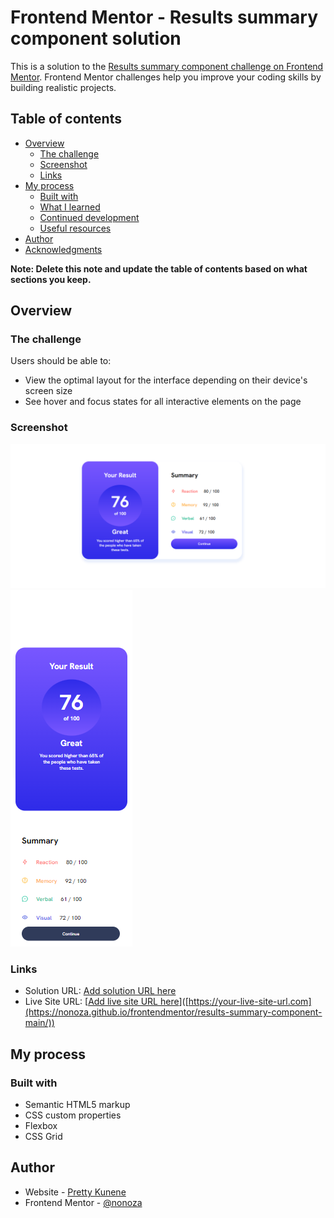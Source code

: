 # Frontend Mentor - Results summary component solution

This is a solution to the [Results summary component challenge on Frontend Mentor](https://www.frontendmentor.io/challenges/results-summary-component-CE_K6s0maV). Frontend Mentor challenges help you improve your coding skills by building realistic projects. 

## Table of contents

- [Overview](#overview)
  - [The challenge](#the-challenge)
  - [Screenshot](#screenshot)
  - [Links](#links)
- [My process](#my-process)
  - [Built with](#built-with)
  - [What I learned](#what-i-learned)
  - [Continued development](#continued-development)
  - [Useful resources](#useful-resources)
- [Author](#author)
- [Acknowledgments](#acknowledgments)

**Note: Delete this note and update the table of contents based on what sections you keep.**

## Overview

### The challenge

Users should be able to:

- View the optimal layout for the interface depending on their device's screen size
- See hover and focus states for all interactive elements on the page

### Screenshot

![](./assets/images/desktop.png)
![](./assets/images/mobile.png)





### Links

- Solution URL: [Add solution URL here]([https://your-solution-url.com](https://nonoza.github.io/frontendmentor/results-summary-component-main/))
- Live Site URL: [[Add live site URL here](https://nonoza.github.io/frontendmentor/results-summary-component-main/)]([https://your-live-site-url.com](https://nonoza.github.io/frontendmentor/results-summary-component-main/))

## My process

### Built with

- Semantic HTML5 markup
- CSS custom properties
- Flexbox
- CSS Grid



## Author

- Website - [Pretty Kunene](https://prettynkunene.co.za/)
- Frontend Mentor - [@nonoza](https://www.frontendmentor.io/profile/nonoza)


